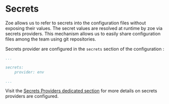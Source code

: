 # Secrets

Zoe allows us to refer to secrets into the configuration files without exposing their values. The secret values are resolved at runtime by zoe via secrets providers. This mechanism allows us to easily share configuration files among the team using git repositories.

Secrets provider are configured in the `secrets` section of the configuration :

```yaml
...

secrets:
    provider: env

...
```

Visit the [Secrets Providers dedicated section](../advanced/secrets/overview.md) for more details on secrets providers are configured.
